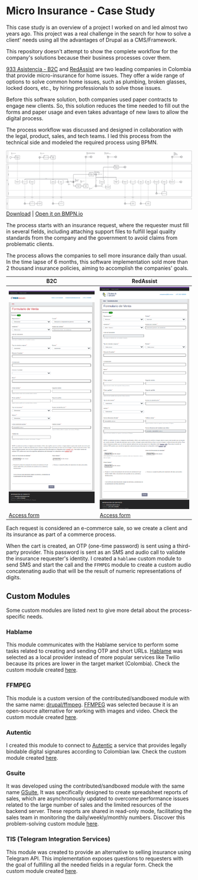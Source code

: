 # Micro Insurance - Case Study

This case study is an overview of a project I worked on and led almost two years ago. This project was a real challenge in the search for how to solve a client' needs using all the advantages of Drupal as a CMS/Framework.

This repository doesn't attempt to show the complete workflow for the company's solutions because their business processes cover them.

[933 Asistencia - B2C](https://933asistencia.com/) and [RedAssist](https://vivetranquilo.co/) are two leading companies in Colombia that provide micro-insurance for home issues. They offer a wide range of options to solve common home issues, such as plumbing, broken glasses, locked doors, etc., by hiring professionals to solve those issues.

Before this software solution, both companies used paper contracts to engage new clients. So, this solution reduces the time needed to fill out the forms and paper usage and even takes advantage of new laws to allow the digital process.

The process workflow was discussed and designed in collaboration with the legal, product, sales, and tech teams. I led this process from the technical side and modeled the required process using BPMN.

![Diagram](./.project/assets/digital-signature-diagram.svg)
[Download](./.project/assets/digital-signature-diagram.bpmn) | [Open it on BMPN.io](https://bpmn.io/)

The process starts with an insurance request, where the requester must fill in several fields, including attaching support files to fulfill legal quality standards from the company and the government to avoid claims from problematic clients.

The process allows the companies to sell more insurance daily than usual. In the time lapse of 6 months, this software implementation sold more than 2 thousand insurance policies, aiming to accomplish the companies' goals.

| B2C | RedAssist |
| --- | --------- |
| ![Diagram](./.project/assets/b2c.png) | ![Diagram](./.project/assets/redassist.png) |
| [Access form](https://ventas.b2c.net.co/sale/b2c/steps/427) | [Access form](https://ventas.b2c.net.co/virtual/redassist/miventa) |

Each request is considered an e-commerce sale, so we create a client and its insurance as part of a commerce process.

When the cart is created, an OTP (one-time password) is sent using a third-party provider. This password is sent as an SMS and audio call to validate the insurance requester's identity. I created a `hablame` custom module to send SMS and start the call and the `FFMPEG` module to create a custom audio concatenating audio that will be the result of numeric representations of digits.

## Custom Modules

Some custom modules are listed next to give more detail about the process-specific needs.

### Hablame

This module communicates with the Hablame service to perform some tasks related to creating and sending OTP and short URLs. [Hablame](https://www.hablame.co/) was selected as a local provider instead of more popular services like Twilio because its prices are lower in the target market (Colombia). Check the custom module created [here](./web/modules/custom/hablame/).

### FFMPEG

This module is a custom version of the contributed/sandboxed module with the same name: [drupal/ffmpeg](https://www.drupal.org/project/ffmpeg). [FFMPEG](https://ffmpeg.org/) was selected because it is an open-source alternative for working with images and video. Check the custom module created [here](./web/modules/custom/ffmpeg/).

### Autentic

I created this module to connect to [Autentic](https://autenticlatam.com/) a service that provides legally bindable digital signatures according to Colombian law. Check the custom module created [here](./web/modules/custom/autentic/).

### Gsuite

It was developed using the contributed/sandboxed module with the same name [GSuite](https://www.drupal.org/project/gsuite), It was specifically designed to create spreadsheet reports of sales, which are asynchronously updated to overcome performance issues related to the large number of sales and the limited resources of the backend server. These reports are shared in read-only mode, facilitating the sales team in monitoring the daily/weekly/monthly numbers. Discover this problem-solving custom module [here](./web/modules/custom/gsuite/).

### TIS (Telegram Integration Services)

This module was created to provide an alternative to selling insurance using Telegram API. This implementation exposes questions to requesters with the goal of fulfilling all the needed fields in a regular form. Check the custom module created [here](./web/modules/custom/tis/).
